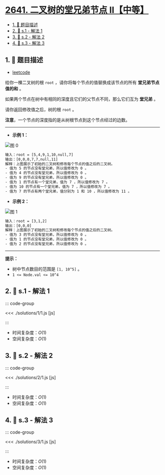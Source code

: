# [2641. 二叉树的堂兄弟节点 II【中等】](https://github.com/tnotesjs/TNotes.leetcode/tree/main/notes/2641.%20%E4%BA%8C%E5%8F%89%E6%A0%91%E7%9A%84%E5%A0%82%E5%85%84%E5%BC%9F%E8%8A%82%E7%82%B9%20II%E3%80%90%E4%B8%AD%E7%AD%89%E3%80%91)

<!-- region:toc -->

- [1. 📝 题目描述](#1--题目描述)
- [2. 🎯 s.1 - 解法 1](#2--s1---解法-1)
- [3. 🎯 s.2 - 解法 2](#3--s2---解法-2)
- [4. 🎯 s.3 - 解法 3](#4--s3---解法-3)

<!-- endregion:toc -->

## 1. 📝 题目描述

- [leetcode](https://leetcode.cn/problems/cousins-in-binary-tree-ii/)

给你一棵二叉树的根 `root` ，请你将每个节点的值替换成该节点的所有 **堂兄弟节点值的和** 。

如果两个节点在树中有相同的深度且它们的父节点不同，那么它们互为 **堂兄弟** 。

请你返回修改值之后，树的根 `root` 。

**注意**，一个节点的深度指的是从树根节点到这个节点经过的边数。

---

- **示例 1：**

![图 0](https://cdn.jsdelivr.net/gh/tnotesjs/imgs@main/2025-09-27-22-42-51.png)

```txt
输入：root = [5,4,9,1,10,null,7]
输出：[0,0,0,7,7,null,11]
解释：上图展示了初始的二叉树和修改每个节点的值之后的二叉树。
- 值为 5 的节点没有堂兄弟，所以值修改为 0 。
- 值为 4 的节点没有堂兄弟，所以值修改为 0 。
- 值为 9 的节点没有堂兄弟，所以值修改为 0 。
- 值为 1 的节点有一个堂兄弟，值为 7 ，所以值修改为 7 。
- 值为 10 的节点有一个堂兄弟，值为 7 ，所以值修改为 7 。
- 值为 7 的节点有两个堂兄弟，值分别为 1 和 10 ，所以值修改为 11 。
```

- **示例 2：**

![图 1](https://cdn.jsdelivr.net/gh/tnotesjs/imgs@main/2025-09-27-22-43-04.png)

```txt
输入：root = [3,1,2]
输出：[0,0,0]
解释：上图展示了初始的二叉树和修改每个节点的值之后的二叉树。
- 值为 3 的节点没有堂兄弟，所以值修改为 0 。
- 值为 1 的节点没有堂兄弟，所以值修改为 0 。
- 值为 2 的节点没有堂兄弟，所以值修改为 0 。
```

---

**提示：**

- 树中节点数目的范围是 `[1, 10^5]` 。
- `1 <= Node.val <= 10^4`

## 2. 🎯 s.1 - 解法 1

::: code-group

<<< ./solutions/1/1.js [js]

:::

- 时间复杂度：$O(1)$
- 空间复杂度：$O(1)$

## 3. 🎯 s.2 - 解法 2

::: code-group

<<< ./solutions/2/1.js [js]

:::

- 时间复杂度：$O(1)$
- 空间复杂度：$O(1)$

## 4. 🎯 s.3 - 解法 3

::: code-group

<<< ./solutions/3/1.js [js]

:::

- 时间复杂度：$O(1)$
- 空间复杂度：$O(1)$
